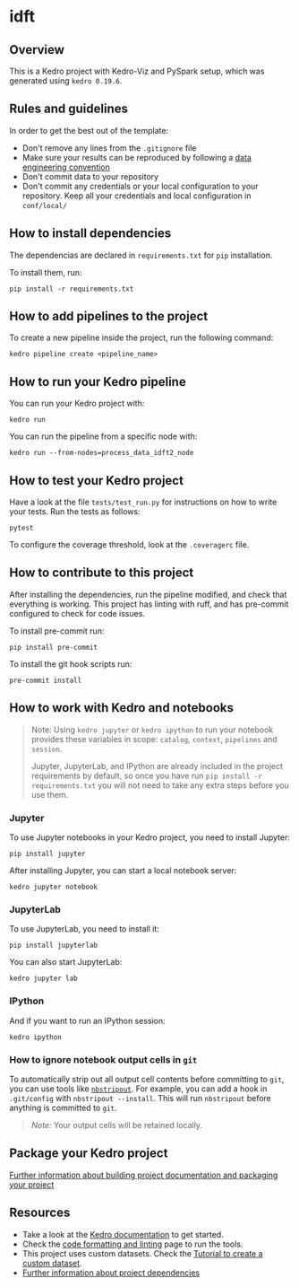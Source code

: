 # idft

## Overview

This is a Kedro project with Kedro-Viz and PySpark setup, which was generated using `kedro 0.19.6`.

## Rules and guidelines

In order to get the best out of the template:

* Don't remove any lines from the `.gitignore` file
* Make sure your results can be reproduced by following a [data engineering convention](https://docs.kedro.org/en/stable/faq/faq.html#what-is-data-engineering-convention)
* Don't commit data to your repository
* Don't commit any credentials or your local configuration to your repository. Keep all your credentials and local configuration in `conf/local/`

## How to install dependencies

The dependencias are declared in `requirements.txt` for `pip` installation.

To install them, run:

```
pip install -r requirements.txt
```

## How to add pipelines to the project

To create a new pipeline inside the project, run the following command:

```
kedro pipeline create <pipeline_name>
```

## How to run your Kedro pipeline

You can run your Kedro project with:

```
kedro run
```

You can run the pipeline from a specific node with:

```
kedro run --from-nodes=process_data_idft2_node
```

## How to test your Kedro project

Have a look at the file `tests/test_run.py` for instructions on how to write your tests. Run the tests as follows:

```
pytest
```

To configure the coverage threshold, look at the `.coveragerc` file.

## How to contribute to this project

After installing the dependencies, run the pipeline modified, and check that everything is working.
This project has linting with ruff, and has pre-commit configured to check for code issues.

To install pre-commit run:

```
pip install pre-commit
```

To install the git hook scripts run:

```
pre-commit install
```

## How to work with Kedro and notebooks

> Note: Using `kedro jupyter` or `kedro ipython` to run your notebook provides these variables in scope: `catalog`, `context`, `pipelines` and `session`.
>
> Jupyter, JupyterLab, and IPython are already included in the project requirements by default, so once you have run `pip install -r requirements.txt` you will not need to take any extra steps before you use them.

### Jupyter
To use Jupyter notebooks in your Kedro project, you need to install Jupyter:

```
pip install jupyter
```

After installing Jupyter, you can start a local notebook server:

```
kedro jupyter notebook
```

### JupyterLab
To use JupyterLab, you need to install it:

```
pip install jupyterlab
```

You can also start JupyterLab:

```
kedro jupyter lab
```

### IPython
And if you want to run an IPython session:

```
kedro ipython
```

### How to ignore notebook output cells in `git`
To automatically strip out all output cell contents before committing to `git`, you can use tools like [`nbstripout`](https://github.com/kynan/nbstripout). For example, you can add a hook in `.git/config` with `nbstripout --install`. This will run `nbstripout` before anything is committed to `git`.

> *Note:* Your output cells will be retained locally.

## Package your Kedro project

[Further information about building project documentation and packaging your project](https://docs.kedro.org/en/stable/tutorial/package_a_project.html)

## Resources

- Take a look at the [Kedro documentation](https://docs.kedro.org) to get started.
- Check the [code formatting and linting](https://docs.kedro.org/en/stable/development/linting.html) page to run the tools.
- This project uses custom datasets. Check the [Tutorial to create a custom dataset](https://docs.kedro.org/en/stable/data/how_to_create_a_custom_dataset.html).
- [Further information about project dependencies](https://docs.kedro.org/en/stable/kedro_project_setup/dependencies.html#project-specific-dependencies)